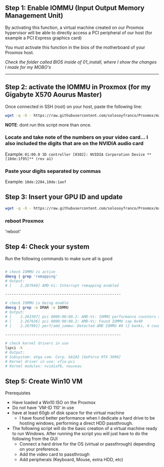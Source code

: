 ## Step 1: Enable IOMMU (Input Output Memory Management Unit)

By activating this function, a virtual machine created on our Proxmox hypervisor will be able to directly access a PCI peripheral of our host (for example a PCI Express graphics card)

You must activate this function in the bios of the motherboard of your Proxmox host.

*Check the folder called BIOS inside of 01_install, where I show the changes I made for my MOBO's*

---

## Step 2: activate the IOMMU in Proxmox (for my Gigabyte X570 Aourus Master)

Once connected in SSH (root) on your host, paste the following line:
```bash
wget -q -O - https://raw.githubusercontent.com/solosoyfranco/Proxmox/main/03_Win10/AMD.sh | bash

```
**NOTE**: dont run this script more than once.

### Locate and take note of the numbers on your video card... I also included the digits that are on the NVIDIA audio card
Example:
`01:00.0 3D controller [0302]: NVIDIA Corporation Device **[10de:1f95]** (rev a1)`

### Paste your digits separated by commas 
Example:
` 10de:2204,10de:1aef `

## Step 3: Insert your GPU ID and update 
```bash
wget -q -O - https://raw.githubusercontent.com/solosoyfranco/Proxmox/main/03_Win10/GPU_ID.sh | bash

```

### reboot Proxmox
'reboot'

## Step 4: Check your system
Run the following commands to make sure all is good
```bash

# check IOMMU is active
dmesg | grep 'remapping'
# Output:
# [    2.267640] AMD-Vi: Interrupt remapping enabled

-----------------------------------------------------

# check IOMMU is being enable
dmesg | grep -e DMAR -e IOMMU
# Output:
# [    2.263307] pci 0000:00:00.2: AMD-Vi: IOMMU performance counters supported
# [    2.267636] pci 0000:00:00.2: AMD-Vi: Found IOMMU cap 0x40
# [    2.267991] perf/amd_iommu: Detected AMD IOMMU #0 (2 banks, 4 counters/bank).

-----------------------------------------------------

# check kernel drivers in use
lspci -k
# Output:
# Subsystem: eVga.com. Corp. GA102 [GeForce RTX 3090]
# Kernel driver in use: vfio-pci
# Kernel modules: nvidiafb, nouveau


```

## Step 5: Create Win10 VM
Prerequistes
* Have loaded a Win10 ISO on the Proxmox
* Do not have 'VM-ID 110' in use
* have at least 60gb of disk space for the virtual machine
  * I have found better performance when I dedicate a hard drive to be hosting windows, performing a direct HDD passthrough. 
* The following script will do the basic creation of a virtual machine ready to run Windows.
    After running the script you will just have to do the following from the GUI
    * Connect a hard drive for the OS (virtual or passthrough) depending on your preference.
    * Add the video card to passthrough
    * Add peripherals (Keyboard, Mouse, extra HDD, etc)